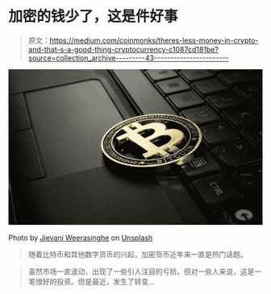 # 加密的钱少了，这是件好事

> 原文：<https://medium.com/coinmonks/theres-less-money-in-crypto-and-that-s-a-good-thing-cryptocurrency-c1087cd181be?source=collection_archive---------43----------------------->

![](img/cb628749757b1126289c8dd2ab017696.png)

Photo by [Jievani Weerasinghe](https://unsplash.com/@jievani?utm_source=medium&utm_medium=referral) on [Unsplash](https://unsplash.com?utm_source=medium&utm_medium=referral)

> 随着比特币和其他数字货币的兴起，加密货币近年来一直是热门话题。

> 虽然市场一直波动，出现了一些引人注目的亏损，但对一些人来说，这是一笔很好的投资。但是最近，发生了转变…